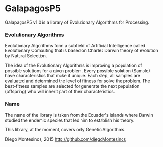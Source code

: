 # GalapagosP5

GalapagosP5 v1.0 is a library of Evolutionary Algorithms for Processing.

### Evolutionary Algorithms

Evolutionary Algorithms form a subfield of Artificial Intelligence
called Evolutionary Computing that is based on Charles Darwin theory
of evolution by Natural Selection.

The idea of the Evolutionary Algorithms is improving a population of possible solutions for a given problem.
Every possible solution (Sample) have characteristics that make it unique.
Each step, all samples are evaluated and determined the level of fitness
for solve the problem. The best-fitness samples are selected for generate
the next population (offspring) who will inherit part of their 
characteristics.

### Name

The name of the library is taken from the Ecuador's islands where
Darwin studied the endemic species that led him to establish his theory.

This library, at the moment, covers only Genetic Algorithms.

Diego Montesinos, 2015
http://github.com/diegoMontesinos